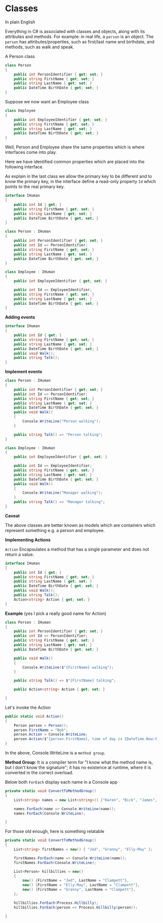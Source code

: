 ﻿# Classes

In plain English

Everything in C# is associated with classes and objects, 
along with its attributes and methods. 
For example: in real life, a `person` is an object. 
The `person` has attributes/properties, such as first/last name and birthdate, and methods, such as walk and speak.

A Person class 

```csharp
class Person
{
    public int PersonIdentifier { get; set; }
    public string FirstName { get; set; }
    public string LastName { get; set; }
    public DateTime BirthDate { get; set; }
}
```

Suppose we now want an Employee class

```csharp
class Employee
{
    public int EmployeeIdentifier { get; set; }
    public string FirstName { get; set; }
    public string LastName { get; set; }
    public DateTime BirthDate { get; set; }
}
```

Well, Person and Employee share the same properties which is where interfaces come into play.

Here we have identified common properties which are placed into the following interface.

As explain in the last class we allow the primary key to be different and to know the primary key, in the interface define a read-only property `Id` which points to the real primary key.

```csharp
interface IHuman
{
    public int Id { get; }
    public string FirstName { get; set; }
    public string LastName { get; set; }
    public DateTime BirthDate { get; set; }
}

class Person : IHuman
{
    public int PersonIdentifier { get; set; }
    public int Id => PersonIdentifier;
    public string FirstName { get; set; }
    public string LastName { get; set; }
    public DateTime BirthDate { get; set; }
}

class Employee : IHuman
{
    public int EmployeeIdentifier { get; set; }

    public int Id => EmployeeIdentifier;
    public string FirstName { get; set; }
    public string LastName { get; set; }
    public DateTime BirthDate { get; set; }
}
```

**Adding events**

```csharp
interface IHuman
{
    public int Id { get; }
    public string FirstName { get; set; }
    public string LastName { get; set; }
    public DateTime BirthDate { get; set; }
    public void Walk();
    public string Talk();
}
```

**Implement events**

```csharp
class Person : IHuman
{
    public int PersonIdentifier { get; set; }
    public int Id => PersonIdentifier;
    public string FirstName { get; set; }
    public string LastName { get; set; }
    public DateTime BirthDate { get; set; }
    public void Walk()
    {
        Console.WriteLine("Person walking");
    }

    public string Talk() => "Person talking";
}

class Employee : IHuman
{
    public int EmployeeIdentifier { get; set; }

    public int Id => EmployeeIdentifier;
    public string FirstName { get; set; }
    public string LastName { get; set; }
    public DateTime BirthDate { get; set; }
    public void Walk()
    {
        Console.WriteLine("Manager walking");
    }
    public string Talk() => "Manager talking";
}
```

**Caveat**

The above classes are better known as models which are containers which represent something e.g. a person and employee.

**Implementing Actions**

`Action` Encapsulates a method that has a single parameter and does not return a value.

```csharp
interface IHuman
{
    public int Id { get; }
    public string FirstName { get; set; }
    public string LastName { get; set; }
    public DateTime BirthDate { get; set; }
    public void Walk();
    public string Talk();
    Action<string> Action { get; set; }
}
```

**Example** (yes I pick a really good name for Action)

```csharp
class Person : IHuman
{
    public int PersonIdentifier { get; set; }
    public int Id => PersonIdentifier;
    public string FirstName { get; set; }
    public string LastName { get; set; }
    public DateTime BirthDate { get; set; }

    public void Walk()
    {
        Console.WriteLine($"{FirstName} walking");
    }

    public string Talk() => $"{FirstName} talking";

    public Action<string> Action { get; set; }

}
```

Let's invoke the Action

```csharp
public static void Action()
{
    Person person = Person();
    person.FirstName = "Bob";
    person.Action = Console.WriteLine;
    person.Action($"{person.FirstName}, time of day is {DateTime.Now:t}");
}
```
In the above, Console.WriteLine is a `method group`.

**Method Group**: It is a compiler term for "I know what the method name is, but I don't know the signature"; it has no existence at runtime, where it is converted in the correct overload.

Below both `ForEach` display each name in a Console app

```csharp
private static void ConvertToMethodGroup()
{
    List<string> names = new List<string>() {"Karen", "Bick", "James", "Garen", "Lindon"};

    names.ForEach(name => Console.WriteLine(name));
    names.ForEach(Console.WriteLine);

}
```

For those old enough, here is something relatable

```csharp
private static void ConvertToMethodGroup()
{
    List<string> firstNames = new() { "Jed", "Granny", "Elly-May" };

    firstNames.ForEach(name => Console.WriteLine(name));
    firstNames.ForEach(Console.WriteLine);

    List<Person> hillbillies = new()
    {
        new() {FirstName = "Jed", LastName = "Clampett"},
        new() {FirstName = "Elly-May", LastName = "Clampett"},
        new() {FirstName = "Granny", LastName = "Clampett"},
    };

    hillbillies.ForEach(Process.Hillbilly);
    hillbillies.ForEach(person => Process.Hillbilly(person));

}
```